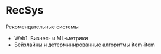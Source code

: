 # RecSys
Рекомендательные системы
- Web1. Бизнес- и ML-метрики
- Бейзлайны и детерминированные алгоритмы item-item
